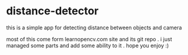 # distance-detector
this is a simple app for detecting distance between objects and camera

most of this come form learnopencv.com site and its git repo . i just managed some parts and add some ability to it . hope you enjoy :)

